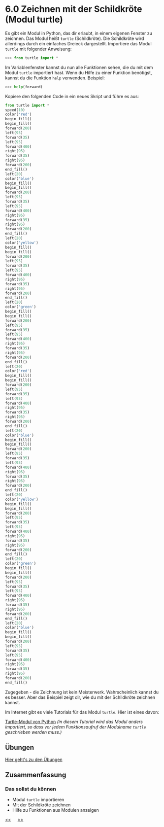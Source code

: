 # 6.0 Zeichnen mit der Schildkröte (Modul turtle)

Es gibt ein Modul in Python, das dir erlaubt, in einem eigenen Fenster zu zeichnen.
Das Modul heißt `turtle` (Schildkröte). Die Schildkröte wird allerdings 
durch ein einfaches Dreieck dargestellt.
Importiere das Modul `turtle` mit folgender Anweisung:

```python
>>> from turtle import *
```

Im Variablenfenster kannst du nun alle Funktionen sehen, 
die du mit dem Modul `turtle` importiert hast.
Wenn du Hilfe zu einer Funktion benötigst, kannst du die Funktion `help` verwenden.
Beispiel:

```python
>>> help(forward)
```

Kopiere den folgenden Code in ein neues Skript und führe es aus:

```python
from turtle import *
speed(10)
color('red')
begin_fill()
begin_fill()
forward(200)
left(95)
forward(35)
left(95)
forward(400)
right(95)
forward(35)
right(95)
forward(200)
end_fill()
left(20)
color('blue')
begin_fill()
begin_fill()
forward(200)
left(95)
forward(35)
left(95)
forward(400)
right(95)
forward(35)
right(95)
forward(200)
end_fill()
left(20)
color('yellow')
begin_fill()
begin_fill()
forward(200)
left(95)
forward(35)
left(95)
forward(400)
right(95)
forward(35)
right(95)
forward(200)
end_fill()
left(20)
color('green')
begin_fill()
begin_fill()
forward(200)
left(95)
forward(35)
left(95)
forward(400)
right(95)
forward(35)
right(95)
forward(200)
end_fill()
left(20)
color('red')
begin_fill()
begin_fill()
forward(200)
left(95)
forward(35)
left(95)
forward(400)
right(95)
forward(35)
right(95)
forward(200)
end_fill()
left(20)
color('blue')
begin_fill()
begin_fill()
forward(200)
left(95)
forward(35)
left(95)
forward(400)
right(95)
forward(35)
right(95)
forward(200)
end_fill()
left(20)
color('yellow')
begin_fill()
begin_fill()
forward(200)
left(95)
forward(35)
left(95)
forward(400)
right(95)
forward(35)
right(95)
forward(200)
end_fill()
left(20)
color('green')
begin_fill()
begin_fill()
forward(200)
left(95)
forward(35)
left(95)
forward(400)
right(95)
forward(35)
right(95)
forward(200)
end_fill()
left(20)
color('blue')
begin_fill()
begin_fill()
forward(200)
left(95)
forward(35)
left(95)
forward(400)
right(95)
forward(35)
right(95)
forward(200)
end_fill()
```

Zugegeben - die Zeichnung ist kein Meisterwerk. Wahrscheinlich kannst du es besser.
Aber das Beispiel zeigt dir, wie du mit der Schildkröte zeichnen kannst.

Im Internet gibt es viele Tutorials für das Modul `turtle`.
Hier ist eines davon:

[Turtle-Modul von Python](https://www.python-lernen.de/python-turtle.htm) 
*(in diesem Tutorial wird das Modul anders importiert,
so dass vor jedem Funktionsaufruf der Modulname `turtle` 
geschrieben werden muss.)*

## Übungen
[Hier geht's zu den Übungen](../uebungen/UE_6.0_turtle.md)

## Zusammenfassung

### Das sollst du können
- Modul `turtle` importieren
- Mit der Schildkröte zeichnen
- Hilfe zu Funktionen aus Modulen anzeigen



[<<](5.1_Module.md) &emsp; [>>](7.0_EinAusgabe.md)
